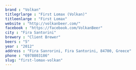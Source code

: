 ```yaml
---
brand : "Volkan"
titlegrlarge : "First Lomax (Volkan)"
titleenlarge : "First Lomax"
website : "http://volkanbeer.com/"
facebook : "https://facebook.com/VolkanBeer"
city : "Fira Santorini"
brewery : "Client Brewer"
beers : "5"
year : "2012"
address : "Fira Sanrorini, Fira Santorini, 84700, Greece"
phone : "6978803186"
slug: "first-lomax-volkan"
---
```


